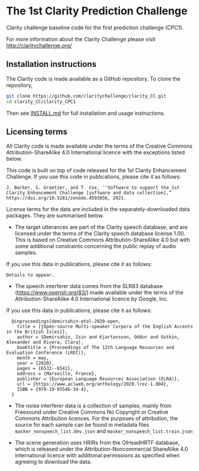 # The 1st Clarity Prediction Challenge

Clarity challenge baseline code for the first prediction challenge (CPC1).

For more information about the Clarity Challenge please visit http://claritychallenge.org/

## Installation instructions

The Clarity code is made available as a GitHub repository. To clone the repository,

```bash
git clone https://github.com/claritychallenge/clarity_CC.git
cd clarity_CC/clarity_CPC1
```

Then see [INSTALL.md](INSTALL.md) for full installation and usage instructions.

## Licensing terms

All Clarity code is made available under the terms of the Creative Commons Attribution-ShareAlike 4.0 International licence with the exceptions listed below.

This code is built on top of code released for the 1st Clarity Enhancement Challenge. If you use this code in publications, please cite it as follows:

```
J. Barker, S. Graetzer, and T. Cox, ''Software to support the 1st Clarity Enhancement Challenge [software and data collection],”
https://doi.org/10.5281/zenodo.4593856, 2021.
```

License terms for the data are included in the separately-downloaded data packages. They are summarised below.

- The target utterances are part of the Clarity speech database, and are licensed under the terms of the Clarity speech database license 1.00. This is based on Creative Commons Attribution-ShareAlike 4.0 but with some additional constraints concerning the public replay of audio samples.

If you use this data in publications, please cite it as follows:

```
Details to appear.
```

- The speech interferer data comes from the SLR83 database  (https://www.openslr.org/83/) made available under the terms of the  Attribution-ShareAlike 4.0 International licence by Google, Inc.

If you use this data in publications, please cite it as follows:

```
  @inproceedings{demirsahin-etal-2020-open,
    title = {{Open-source Multi-speaker Corpora of the English Accents in the British Isles}},
    author = {Demirsahin, Isin and Kjartansson, Oddur and Gutkin, Alexander and Rivera, Clara},
    booktitle = {Proceedings of The 12th Language Resources and Evaluation Conference (LREC)},
    month = may,
    year = {2020},
    pages = {6532--6541},
    address = {Marseille, France},
    publisher = {European Language Resources Association (ELRA)},
    url = {https://www.aclweb.org/anthology/2020.lrec-1.804},
    ISBN = {979-10-95546-34-4},
  }
```

- The noise interferer data is a collection of samples, mainly from Freesound under Creative Commons No Copyright or Creative Commons Attribution licences. For the purposes of attribution, the source for each sample can be found in metadata files `masker_nonspeech_list.dev.json` and `masker_nonspeech_list.train.json`

- The scene generation uses HRIRs from the OlHeadHRTF database, which is released under the Attribution-Noncommercial ShareAlike 4.0 International licence with additional permissions as specified when agreeing to download the data.
